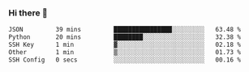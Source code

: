 ### Hi there 👋

<!--START_SECTION:waka-->

```txt
JSON         39 mins         ████████████████░░░░░░░░░   63.48 %
Python       20 mins         ████████░░░░░░░░░░░░░░░░░   32.38 %
SSH Key      1 min           ▓░░░░░░░░░░░░░░░░░░░░░░░░   02.18 %
Other        1 min           ▒░░░░░░░░░░░░░░░░░░░░░░░░   01.73 %
SSH Config   0 secs          ░░░░░░░░░░░░░░░░░░░░░░░░░   00.16 %
```

<!--END_SECTION:waka-->
